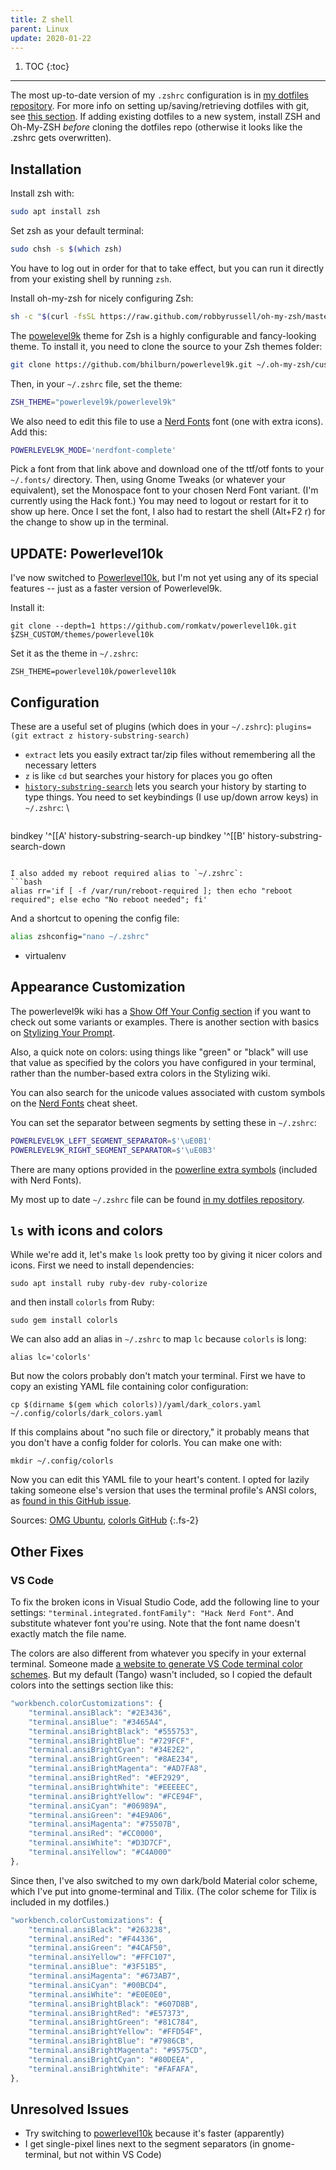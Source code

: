 ```yaml
---
title: Z shell
parent: Linux
update: 2020-01-22
---
```


1. TOC
{:toc}

---

The most up-to-date version of my `.zshrc` configuration is in [my dotfiles repository](https://github.com/jtebert/dotfiles/blob/master/.zshrc). For more info on setting up/saving/retrieving dotfiles with git, see [this section](/linux/system-config#saving-dotfiles-with-git). If adding existing dotfiles to a new system, install ZSH and Oh-My-ZSH *before* cloning the dotfiles repo (otherwise it looks like the .zshrc gets overwritten).

## Installation

Install zsh with:
```bash
sudo apt install zsh
```

Set zsh as your default terminal:
```bash
sudo chsh -s $(which zsh)
```
You have to log out in order for that to take effect, but you can run it directly from your existing shell by running `zsh`.

Install oh-my-zsh for nicely configuring Zsh:
```bash
sh -c "$(curl -fsSL https://raw.github.com/robbyrussell/oh-my-zsh/master/tools/install.sh)"
```

The [powelevel9k](https://github.com/bhilburn/powerlevel9k/) theme for Zsh is a highly configurable and fancy-looking theme. To install it, you need to clone the source to your Zsh themes folder:
```bash
git clone https://github.com/bhilburn/powerlevel9k.git ~/.oh-my-zsh/custom/themes/powerlevel9k
```
Then, in your `~/.zshrc` file, set the theme:
```bash
ZSH_THEME="powerlevel9k/powerlevel9k"
```
We also need to edit this file to use a [Nerd Fonts](https://github.com/ryanoasis/nerd-fonts#patched-fonts) font (one with extra icons). Add this:
```bash
POWERLEVEL9K_MODE='nerdfont-complete'
```

Pick a font from that link above and download one of the ttf/otf fonts to your `~/.fonts/` directory. Then, using Gnome Tweaks (or whatever your equivalent), set the Monospace font to your chosen Nerd Font variant. (I'm currently using the Hack font.) You may need to logout or restart for it to show up here. Once I set the font, I also had to restart the shell (Alt+F2 r) for the change to show up in the terminal.

## UPDATE: Powerlevel10k

I've now switched to [Powerlevel10k](https://github.com/romkatv/powerlevel10k), but I'm not yet using any of its special features -- just as a faster version of Powerlevel9k.

Install it:
```shell
git clone --depth=1 https://github.com/romkatv/powerlevel10k.git $ZSH_CUSTOM/themes/powerlevel10k
```

Set it as the theme in `~/.zshrc`:
```shell
ZSH_THEME=powerlevel10k/powerlevel10k
```

## Configuration

These are a useful set of plugins (which does in your `~/.zshrc`): `plugins=(git extract z history-substring-search)`

- `extract` lets you easily extract tar/zip files without remembering all the necessary letters
- `z` is like `cd` but searches your history for places you go often
- [`history-substring-search`](https://github.com/zsh-users/zsh-history-substring-search) lets you search your history by starting to type things. You need to set keybindings (I use up/down arrow keys) in `~/.zshrc`: \\
  ```zsh
bindkey '^[[A' history-substring-search-up
bindkey '^[[B' history-substring-search-down
  ```

I also added my reboot required alias to `~/.zshrc`:
```bash
alias rr='if [ -f /var/run/reboot-required ]; then echo "reboot required"; else echo "No reboot needed"; fi'
```
And a shortcut to opening the config file:
```bash
alias zshconfig="nano ~/.zshrc"
```

- virtualenv

## Appearance Customization

The powerlevel9k wiki has a [Show Off Your Config section](https://github.com/bhilburn/powerlevel9k/wiki/Show-Off-Your-Config) if you want to check out some variants or examples. There is another section with basics on [Stylizing Your Prompt](https://github.com/bhilburn/powerlevel9k/wiki/Stylizing-Your-Prompt).

Also, a quick note on colors: using things like "green" or "black" will use that value as specified by the colors you have configured in your terminal, rather than the number-based extra colors in the Stylizing wiki.

You can also search for the unicode values associated with custom symbols on the [Nerd Fonts](https://nerdfonts.com/#cheat-sheet) cheat sheet.

You can set the separator between segments by setting these in `~/.zshrc`:
```zsh
POWERLEVEL9K_LEFT_SEGMENT_SEPARATOR=$'\uE0B1'
POWERLEVEL9K_RIGHT_SEGMENT_SEPARATOR=$'\uE0B3'
```
There are many options provided in the [powerline extra symbols](https://github.com/ryanoasis/powerline-extra-symbols) (included with Nerd Fonts).

My most up to date `~/.zshrc` file can be found [in my dotfiles repository](https://github.com/jtebert/dotfiles/blob/master/.zshrc).

## `ls` with icons and colors

While we're add it, let's make `ls` look pretty too by giving it nicer colors and icons. First we need to install dependencies:
```shell
sudo apt install ruby ruby-dev ruby-colorize
```
and then install `colorls` from Ruby:
```shell
sudo gem install colorls
```

We can also add an alias in `~/.zshrc` to map `lc` because `colorls` is long:
```shell
alias lc='colorls'
```

But now the colors probably don't match your terminal. First we have to copy an existing YAML file containing color configuration:
```shell
cp $(dirname $(gem which colorls))/yaml/dark_colors.yaml ~/.config/colorls/dark_colors.yaml
```
If this complains about "no such file or directory," it probably means that you don't have a config folder for colorls. You can make one with:
```shell
mkdir ~/.config/colorls
```
Now you can edit this YAML file to your heart's content. I opted for lazily taking someone else's version that uses the terminal profile's ANSI colors, as [found in this GitHub issue](https://github.com/athityakumar/colorls/issues/165).

Sources: [OMG Ubuntu](https://www.omgubuntu.co.uk/2017/07/add-bling-ls-bash-command-colorls), [colorls GitHub](https://github.com/athityakumar/colorls/issues/165)
{:.fs-2}

## Other Fixes

### VS Code

To fix the broken icons in Visual Studio Code, add the following line to your settings: `"terminal.integrated.fontFamily": "Hack Nerd Font"`. And substitute whatever font you're using. Note that the font name doesn't exactly match the file name.

The colors are also different from whatever you specify in your external terminal. Someone made [a website to generate VS Code terminal color schemes](https://glitchbone.github.io/vscode-base16-term/#/). But my default (Tango) wasn't included, so I copied the default colors into the settings section like this:

```js
"workbench.colorCustomizations": {
    "terminal.ansiBlack": "#2E3436",
    "terminal.ansiBlue": "#3465A4",
    "terminal.ansiBrightBlack": "#555753",
    "terminal.ansiBrightBlue": "#729FCF",
    "terminal.ansiBrightCyan": "#34E2E2",
    "terminal.ansiBrightGreen": "#8AE234",
    "terminal.ansiBrightMagenta": "#AD7FA8",
    "terminal.ansiBrightRed": "#EF2929",
    "terminal.ansiBrightWhite": "#EEEEEC",
    "terminal.ansiBrightYellow": "#FCE94F",
    "terminal.ansiCyan": "#06989A",
    "terminal.ansiGreen": "#4E9A06",
    "terminal.ansiMagenta": "#75507B",
    "terminal.ansiRed": "#CC0000",
    "terminal.ansiWhite": "#D3D7CF",
    "terminal.ansiYellow": "#C4A000"
},
```

Since then, I've also switched to my own dark/bold Material color scheme, which I've put into gnome-terminal and Tilix. (The color scheme for Tilix is included in my dotfiles.)

```js
"workbench.colorCustomizations": {
    "terminal.ansiBlack": "#263238",
    "terminal.ansiRed": "#F44336",
    "terminal.ansiGreen": "#4CAF50",
    "terminal.ansiYellow": "#FFC107",
    "terminal.ansiBlue": "#3F51B5",
    "terminal.ansiMagenta": "#673AB7",
    "terminal.ansiCyan": "#00BCD4",
    "terminal.ansiWhite": "#E0E0E0",
    "terminal.ansiBrightBlack": "#607D8B",
    "terminal.ansiBrightRed": "#E57373",
    "terminal.ansiBrightGreen": "#81C784",
    "terminal.ansiBrightYellow": "#FFD54F",
    "terminal.ansiBrightBlue": "#7986CB",
    "terminal.ansiBrightMagenta": "#9575CD",
    "terminal.ansiBrightCyan": "#80DEEA",
    "terminal.ansiBrightWhite": "#FAFAFA",
},
```

## Unresolved Issues

- Try switching to [powerlevel10k](https://github.com/romkatv/powerlevel10k) because it's faster (apparently)
- I get single-pixel lines next to the segment separators (in gnome-terminal, but not within VS Code)

